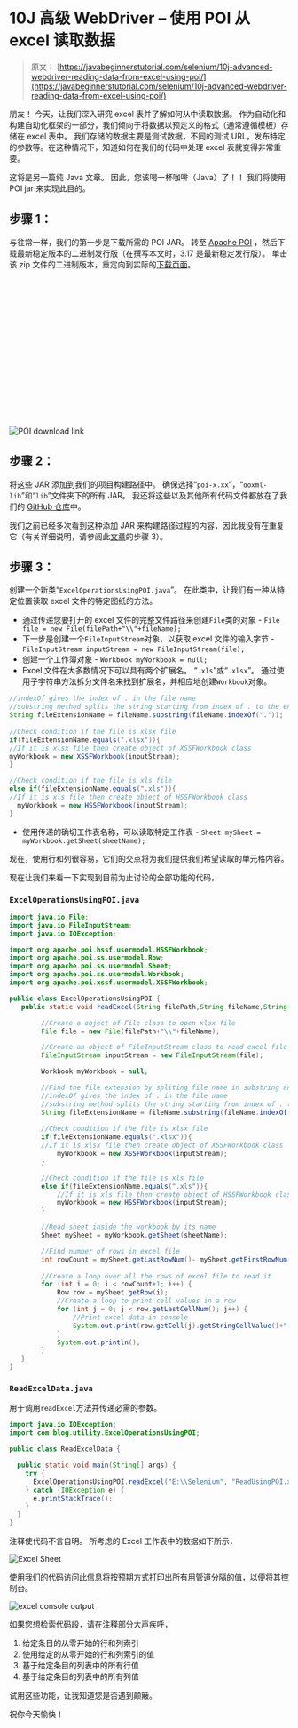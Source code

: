 # 10J 高级 WebDriver – 使用 POI 从 excel 读取数据

> 原文： [https://javabeginnerstutorial.com/selenium/10j-advanced-webdriver-reading-data-from-excel-using-poi/](https://javabeginnerstutorial.com/selenium/10j-advanced-webdriver-reading-data-from-excel-using-poi/)

朋友！ 今天，让我们深入研究 excel 表并了解如何从中读取数据。 作为自动化和构建自动化框架的一部分，我们倾向于将数据以预定义的格式（通常遵循模板）存储在 excel 表中。 我们存储的数据主要是测试数据，不同的测试 URL，发布特定的参数等。在这种情况下，知道如何在我们的代码中处理 excel 表就变得非常重要。

这将是另一篇纯 Java 文章。 因此，您该喝一杯咖啡（Java）了！！ 我们将使用 POI jar 来实现此目的。

## 步骤 1：

与往常一样，我们的第一步是下载所需的 POI JAR。 转至 [Apache POI](https://poi.apache.org/download.html#POI-3.17) ，然后下载最新稳定版本的二进制发行版（在撰写本文时，3.17 是最新稳定发行版）。 单击该 zip 文件的二进制版本，重定向到实际的[下载页面](https://www.apache.org/dyn/closer.lua/poi/release/bin/poi-bin-3.17-20170915.zip)。

![POI download link](data:image/svg+xml,%3Csvg%20xmlns='http://www.w3.org/2000/svg'%20viewBox='0%200%20859%20433'%3E%3C/svg%3E)

![POI download link](img/66dde6eb58d06604bfe3993478f8010c.png)

## 步骤 2：

将这些 JAR 添加到我们的项目构建路径中。 确保选择“`poi-x.xx`”，“`ooxml-lib`”和“`lib`”文件夹下的所有 JAR。 我还将这些以及其他所有代码文件都放在了我们的 [GitHub 仓库](https://github.com/JBTAdmin/Selenium/tree/master/AdvancedWebDriver/Reading%20data%20from%20excel)中。

我们之前已经多次看到这种添加 JAR 来构建路径过程的内容，因此我没有在重复它（有关详细说明，请参阅此[文章](https://javabeginnerstutorial.com/selenium/9b-webdriver-eclipse-setup/)的步骤 3）。

## 步骤 3：

创建一个新类“`ExcelOperationsUsingPOI.java`”。 在此类中，让我们有一种从特定位置读取 excel 文件的特定图纸的方法。

*   通过传递您要打开的 excel 文件的完整文件路径来创建`File`类的对象 - `File file = new File(filePath+"\\"+fileName);`
*   下一步是创建一个`FileInputStream`对象，以获取 excel 文件的输入字节 - `FileInputStream inputStream = new FileInputStream(file);`
*   创建一个工作簿对象 - `Workbook myWorkbook = null;`
*   Excel 文件在大多数情况下可以具有两个扩展名。 “`.xls`”或“`.xlsx`”。 通过使用子字符串方法拆分文件名来找到扩展名，并相应地创建`Workbook`对象。

```java
//indexOf gives the index of . in the file name
//substring method splits the string starting from index of . to the end
String fileExtensionName = fileName.substring(fileName.indexOf("."));
       
//Check condition if the file is xlsx file
if(fileExtensionName.equals(".xlsx")){
//If it is xlsx file then create object of XSSFWorkbook class
myWorkbook = new XSSFWorkbook(inputStream);
}

//Check condition if the file is xls file
else if(fileExtensionName.equals(".xls")){
//If it is xls file then create object of HSSFWorkbook class
  myWorkbook = new HSSFWorkbook(inputStream);
}
```

*   使用传递的确切工作表名称，可以读取特定工作表 - `Sheet mySheet = myWorkbook.getSheet(sheetName);`

现在，使用行和列很容易，它们的交点将为我们提供我们希望读取的单元格内容。

现在让我们来看一下实现到目前为止讨论的全部功能的代码，

### `ExcelOperationsUsingPOI.java`

```java
import java.io.File;
import java.io.FileInputStream;
import java.io.IOException;

import org.apache.poi.hssf.usermodel.HSSFWorkbook;
import org.apache.poi.ss.usermodel.Row;
import org.apache.poi.ss.usermodel.Sheet;
import org.apache.poi.ss.usermodel.Workbook;
import org.apache.poi.xssf.usermodel.XSSFWorkbook;

public class ExcelOperationsUsingPOI {
   public static void readExcel(String filePath,String fileName,String sheetName) throws IOException{

        //Create a object of File class to open xlsx file
        File file = new File(filePath+"\\"+fileName);

        //Create an object of FileInputStream class to read excel file
        FileInputStream inputStream = new FileInputStream(file);

        Workbook myWorkbook = null;

        //Find the file extension by spliting file name in substring and getting only extension name
        //indexOf gives the index of . in the file name
        //substring method splits the string starting from index of . to the end
        String fileExtensionName = fileName.substring(fileName.indexOf("."));
       
        //Check condition if the file is xlsx file
        if(fileExtensionName.equals(".xlsx")){
        //If it is xlsx file then create object of XSSFWorkbook class
        	myWorkbook = new XSSFWorkbook(inputStream);
        }

        //Check condition if the file is xls file
        else if(fileExtensionName.equals(".xls")){
            //If it is xls file then create object of HSSFWorkbook class
        	myWorkbook = new HSSFWorkbook(inputStream);
        }

        //Read sheet inside the workbook by its name
        Sheet mySheet = myWorkbook.getSheet(sheetName);

        //Find number of rows in excel file
        int rowCount = mySheet.getLastRowNum()- mySheet.getFirstRowNum();
        
        //Create a loop over all the rows of excel file to read it
        for (int i = 0; i < rowCount+1; i++) {
            Row row = mySheet.getRow(i);
            //Create a loop to print cell values in a row
            for (int j = 0; j < row.getLastCellNum(); j++) {
                //Print excel data in console
                System.out.print(row.getCell(j).getStringCellValue()+"|| ");
            }
            System.out.println();
        }		    
   }
}
```

### `ReadExcelData.java`

用于调用`readExcel`方法并传递必需的参数。

```java
import java.io.IOException;
import com.blog.utility.ExcelOperationsUsingPOI;

public class ReadExcelData {

  public static void main(String[] args) {
    try {
      ExcelOperationsUsingPOI.readExcel("E:\\Selenium", "ReadUsingPOI.xlsx", "Demographics");
    } catch (IOException e) {
      e.printStackTrace();
    } 
  }
}
```

注释使代码不言自明。 所考虑的 Excel 工作表中的数据如下所示，

![Excel Sheet](img/86b09846221b07ad4f56bd5bde566b64.png)

使用我们的代码访问此信息将按预期方式打印出所有用管道分隔的值，以便将其控制台。

![excel console output](img/afeb40dbbf98d4b1f60208d231d21f9c.png)

如果您想检索代码段，请在注释部分大声疾呼，

1.  给定条目的从零开始的行和列索引
2.  使用给定的从零开始的行和列索引的值
3.  基于给定条目的列表中的所有行值
4.  基于给定条目的列表中的所有列值

试用这些功能，让我知道您是否遇到颠簸。

祝你今天愉快！
